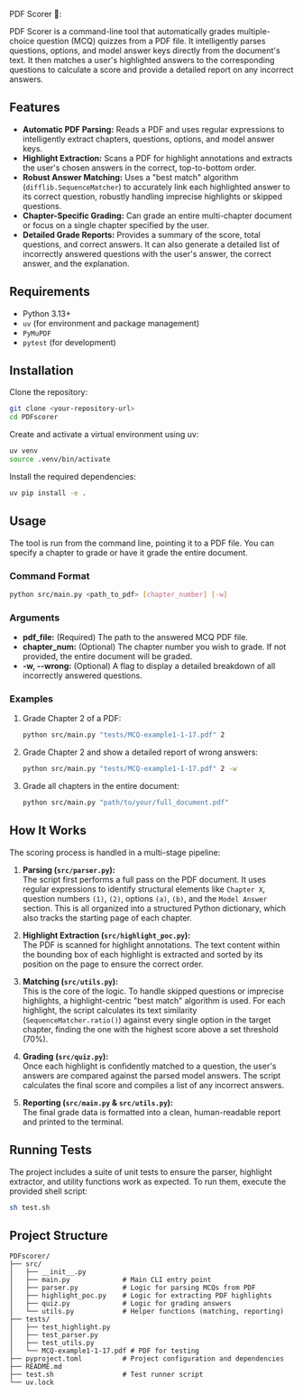 PDF Scorer 📝:

PDF Scorer is a command-line tool that automatically grades multiple-choice question (MCQ) quizzes from a PDF file. It intelligently parses questions, options, and model answer keys directly from the document's text. It then matches a user's highlighted answers to the corresponding questions to calculate a score and provide a detailed report on any incorrect answers.

## Features
- **Automatic PDF Parsing:** Reads a PDF and uses regular expressions to intelligently extract chapters, questions, options, and model answer keys.  
- **Highlight Extraction:** Scans a PDF for highlight annotations and extracts the user's chosen answers in the correct, top-to-bottom order.  
- **Robust Answer Matching:** Uses a "best match" algorithm (`difflib.SequenceMatcher`) to accurately link each highlighted answer to its correct question, robustly handling imprecise highlights or skipped questions.  
- **Chapter-Specific Grading:** Can grade an entire multi-chapter document or focus on a single chapter specified by the user.  
- **Detailed Grade Reports:** Provides a summary of the score, total questions, and correct answers. It can also generate a detailed list of incorrectly answered questions with the user's answer, the correct answer, and the explanation.  

## Requirements
- Python 3.13+  
- `uv` (for environment and package management)  
- `PyMuPDF`  
- `pytest` (for development)  

## Installation
Clone the repository:
```bash
git clone <your-repository-url>
cd PDFscorer
```

Create and activate a virtual environment using uv:
```bash
uv venv
source .venv/bin/activate
```

Install the required dependencies:
```bash
uv pip install -e .
```

## Usage
The tool is run from the command line, pointing it to a PDF file. You can specify a chapter to grade or have it grade the entire document.

### Command Format
```bash
python src/main.py <path_to_pdf> [chapter_number] [-w]
```

### Arguments
- **pdf_file:** (Required) The path to the answered MCQ PDF file.  
- **chapter_num:** (Optional) The chapter number you wish to grade. If not provided, the entire document will be graded.  
- **-w, --wrong:** (Optional) A flag to display a detailed breakdown of all incorrectly answered questions.  

### Examples
1. Grade Chapter 2 of a PDF:
   ```bash
   python src/main.py "tests/MCQ-example1-1-17.pdf" 2
   ```

2. Grade Chapter 2 and show a detailed report of wrong answers:
   ```bash
   python src/main.py "tests/MCQ-example1-1-17.pdf" 2 -w
   ```

3. Grade all chapters in the entire document:
   ```bash
   python src/main.py "path/to/your/full_document.pdf"
   ```

## How It Works
The scoring process is handled in a multi-stage pipeline:

1. **Parsing (`src/parser.py`):**  
   The script first performs a full pass on the PDF document. It uses regular expressions to identify structural elements like `Chapter X`, question numbers `(1)`, `(2)`, options `(a)`, `(b)`, and the `Model Answer` section. This is all organized into a structured Python dictionary, which also tracks the starting page of each chapter.

2. **Highlight Extraction (`src/highlight_poc.py`):**  
   The PDF is scanned for highlight annotations. The text content within the bounding box of each highlight is extracted and sorted by its position on the page to ensure the correct order.

3. **Matching (`src/utils.py`):**  
   This is the core of the logic. To handle skipped questions or imprecise highlights, a highlight-centric "best match" algorithm is used. For each highlight, the script calculates its text similarity (`SequenceMatcher.ratio()`) against every single option in the target chapter, finding the one with the highest score above a set threshold (70%).

4. **Grading (`src/quiz.py`):**  
   Once each highlight is confidently matched to a question, the user's answers are compared against the parsed model answers. The script calculates the final score and compiles a list of any incorrect answers.

5. **Reporting (`src/main.py` & `src/utils.py`):**  
   The final grade data is formatted into a clean, human-readable report and printed to the terminal.

## Running Tests
The project includes a suite of unit tests to ensure the parser, highlight extractor, and utility functions work as expected. To run them, execute the provided shell script:
```bash
sh test.sh
```

## Project Structure
```
PDFscorer/
├── src/
│   ├── __init__.py
│   ├── main.py             # Main CLI entry point
│   ├── parser.py           # Logic for parsing MCQs from PDF
│   ├── highlight_poc.py    # Logic for extracting PDF highlights
│   ├── quiz.py             # Logic for grading answers
│   └── utils.py            # Helper functions (matching, reporting)
├── tests/
│   ├── test_highlight.py
│   ├── test_parser.py
│   ├── test_utils.py
│   └── MCQ-example1-1-17.pdf # PDF for testing
├── pyproject.toml          # Project configuration and dependencies
├── README.md
├── test.sh                 # Test runner script
└── uv.lock
```

